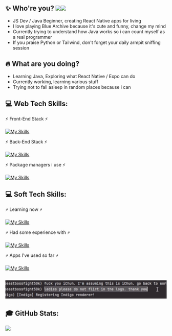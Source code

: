 ## ✨ Who're you?  [![](https://visitcount.itsvg.in/api?id=rynn-lee&label=Views&color=6&icon=1&pretty=true)](https://visitcount.itsvg.in)[![](https://rynn-lee-bio.vercel.app/api/getViews?github=true)](https://rynn-lee-bio.vercel.app)
<ul>
<li>JS Dev / Java Beginner, creating React Native apps for living</li>
<li>I love playing Blue Archive because it's cute and funny, change my mind</li>
<li>Currently trying to understand how Java works so i can count myself as a real programmer</li>
<li>If you praise Python or Tailwind, don't forget your daily armpit sniffing session</li>
</ul>

## 🔥 What are you doing?
<ul>
<li>Learning Java, Exploring what React Native / Expo can do
<li>Currently working, learning various stuff</li>
<li>Trying not to fall asleep in random places because i can</li>
</ul>

## 💻 Web Tech Skills:
⚡ Front-End Stack ⚡<br><br>
[![My Skills](https://skillicons.dev/icons?i=react,sass,typescript,javascript,redux)](https://skillicons.dev)

⚡ Back-End Stack ⚡<br><br>
[![My Skills](https://skillicons.dev/icons?i=mongodb,nodejs,expressjs,mysql)](https://skillicons.dev)

⚡ Package managers i use ⚡<br><br>
[![My Skills](https://skillicons.dev/icons?i=npm,pnpm)](https://skillicons.dev)

## 💻 Soft Tech Skills:
⚡ Learning now ⚡<br><br>
[![My Skills](https://skillicons.dev/icons?i=java)](https://skillicons.dev)

⚡ Had some experience with ⚡<br><br>
[![My Skills](https://skillicons.dev/icons?i=cpp,cs,python,rust,php)](https://skillicons.dev)

⚡ Apps I've used so far ⚡ <br><br>
[![My Skills](https://skillicons.dev/icons?i=vscode,vscodium,androidstudio,postman,idea)](https://skillicons.dev)

## 
![Best phare in existance](https://github.com/Rynn-Lee/Rynn-Lee/blob/main/image.png)

## 🎓 GitHub Stats:
![](http://github-profile-summary-cards.vercel.app/api/cards/profile-details?username=rynn-lee&theme=dark)
